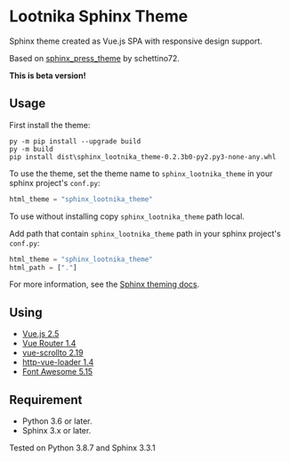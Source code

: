 # Lootnika Sphinx Theme

Sphinx theme created as Vue.js SPA with responsive design support.

Based on [sphinx_press_theme](https://github.com/schettino72/sphinx_press_theme) by schettino72.

**This is beta version!**



## Usage

First install the theme:

```shell
py -m pip install --upgrade build
py -m build
pip install dist\sphinx_lootnika_theme-0.2.3b0-py2.py3-none-any.whl
```

To use the theme, set the theme name to `sphinx_lootnika_theme` in your sphinx project's `conf.py`:

```python
html_theme = "sphinx_lootnika_theme"
```



To use without installing copy `sphinx_lootnika_theme` path local.

Add path that contain `sphinx_lootnika_theme` path in your sphinx project's `conf.py`:

```python
html_theme = "sphinx_lootnika_theme"
html_path = ["."]
```

For more information, see the [Sphinx theming docs](http://www.sphinx-doc.org/en/master/theming.html#using-a-theme).



## Using

* [Vue.js 2.5](http://vuejs.org)
* [Vue Router 1.4](https://router.vuejs.org/)
* [vue-scrollto 2.19](https://github.com/rigor789/vue-scrollto)
* [http-vue-loader 1.4](https://github.com/FranckFreiburger/http-vue-loader)
* [Font Awesome 5.15](http://fortawesome.github.com/Font-Awesome/)



## Requirement

- Python 3.6 or later.
- Sphinx 3.x or later.

Tested on Python 3.8.7 and Sphinx  3.3.1
